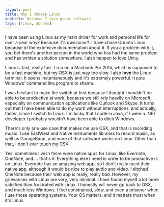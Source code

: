 ```yaml
---
layout: post
title: Why I choose Linux
subtitle: Because I love great software
tags: [linux, ubuntu]
---
```


I have been using Linux as my main driver for work and personal life for over a year why? Because it's *awesome!!*.
I have chose Ubuntu Linux because of the extensive documentation about it. If you a problem with it,
you bet there's another person in the world who has had the same problem and has written a solution somewhere.
I also happen to love Unity.

Linux is fast, really fast. I run on a Macbook Pro 2015, which is supposed to be a fast machine, but my OSX is just way
too slow. I also **love** the Linux terminal. It opens instantaneously and it's extremely powerful. It puts
Windows' command line program to shame.

I was hesitant to make the switch at first because I thought I wouldn't be able to be productive at work, because
we still rely heavily on Microsoft, especially on communication applications like Outlook and Skype. It turns out
that I have been able to do my work without interruptions, and actually, faster, since I switch to Linux. I'm lucky
that I code in Java, if I were a .NET developer I probably wouldn't have been able to ditch Windows.

There's only one use case that makes me use OSX, and that is recording music. I use EastWest and
Native Instruments libraries to record music, as well as GarageBand, and none of that software works on Linux.
Other than that, I don't ever touch my OSX.

Yes, sometimes I wish there were native apps for Linux, like Evernote, OneNote, and.... that's it. Everything else I need
in order to be productive is on Linux. Evernote has an amazing web app, so I don't really need their native app, although
it would be nice to play audio and video. I ditched OneNote because their web app is really, really bad. However, my grievances
with Linux are very, very minimal. I have found myself a lot more satisfied than frustrated with Linux. I honestly will
never go back to OSX, and much less Windows. I feel constrained, slow, and even a prisoner when I use those operating systems.
Your OS matters, and it matters most when it's Linux.
